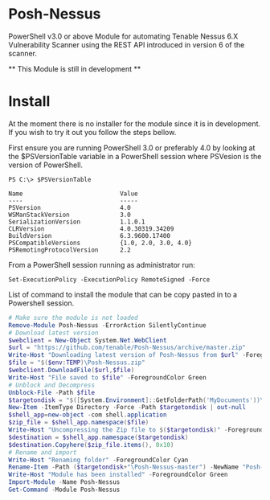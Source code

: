 # Posh-Nessus
PowerShell v3.0 or above Module for automating Tenable Nessus 6.X Vulnerability Scanner using the REST API introduced in version 6 of the scanner.

** This Module is still in development **

# Install

At the moment there is no installer for the module since it is in development. If you wish to try it out you follow the steps bellow.

First ensure you are running PowerShell 3.0 or preferably 4.0 by looking at the $PSVersionTable variable in a PowerShell session where PSVesion is the version of PowerShell.

```
PS C:\> $PSVersionTable

Name                           Value
----                           -----
PSVersion                      4.0
WSManStackVersion              3.0
SerializationVersion           1.1.0.1
CLRVersion                     4.0.30319.34209
BuildVersion                   6.3.9600.17400
PSCompatibleVersions           {1.0, 2.0, 3.0, 4.0}
PSRemotingProtocolVersion      2.2

```

From a PowerShell session running as administrator run:
```
Set-ExecutionPolicy -ExecutionPolicy RemoteSigned -Force
```
List of command to install the module that can be copy pasted in to a Powershell session.

```PowerShell
# Make sure the module is not loaded
Remove-Module Posh-Nessus -ErrorAction SilentlyContinue
# Download latest version
$webclient = New-Object System.Net.WebClient
$url = "https://github.com/tenable/Posh-Nessus/archive/master.zip"
Write-Host "Downloading latest version of Posh-Nessus from $url" -ForegroundColor Cyan
$file = "$($env:TEMP)\Posh-Nessus.zip"
$webclient.DownloadFile($url,$file)
Write-Host "File saved to $file" -ForegroundColor Green
# Unblock and Decompress
Unblock-File -Path $file
$targetondisk = "$([System.Environment]::GetFolderPath('MyDocuments'))\WindowsPowerShell\Modules"
New-Item -ItemType Directory -Force -Path $targetondisk | out-null
$shell_app=new-object -com shell.application
$zip_file = $shell_app.namespace($file)
Write-Host "Uncompressing the Zip file to $($targetondisk)" -ForegroundColor Cyan
$destination = $shell_app.namespace($targetondisk)
$destination.Copyhere($zip_file.items(), 0x10)
# Rename and import
Write-Host "Renaming folder" -ForegroundColor Cyan
Rename-Item -Path ($targetondisk+"\Posh-Nessus-master") -NewName "Posh-Nessus" -Force
Write-Host "Module has been installed" -ForegroundColor Green
Import-Module -Name Posh-Nessus
Get-Command -Module Posh-Nessus
``` 